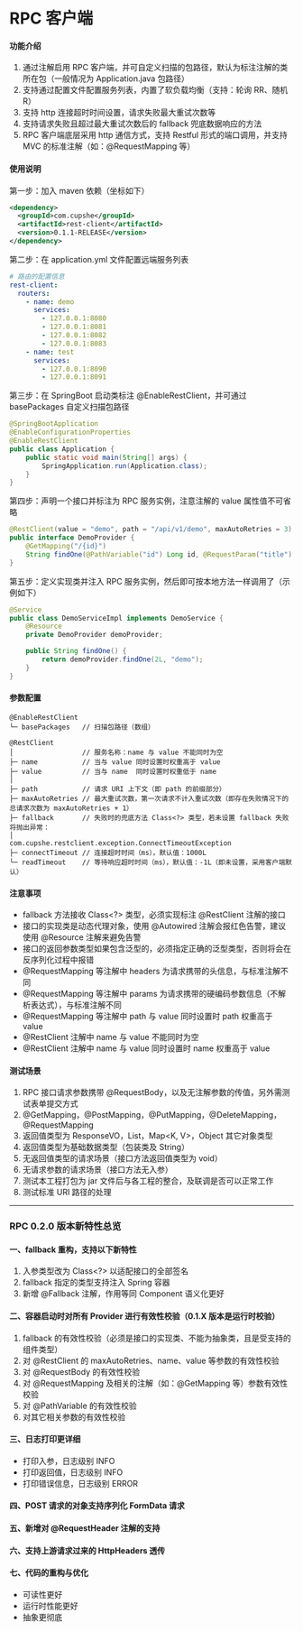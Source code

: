 # RPC 客户端

#### 功能介绍

1. 通过注解启用 RPC 客户端，并可自定义扫描的包路径，默认为标注注解的类所在包（一般情况为 Application.java 包路径）
2. 支持通过配置文件配置服务列表，内置了软负载均衡（支持：轮询 RR、随机 R）
3. 支持 http 连接超时时间设置，请求失败最大重试次数等
4. 支持请求失败且超过最大重试次数后的 fallback 兜底数据响应的方法
5. RPC 客户端底层采用 http 通信方式，支持 Restful 形式的端口调用，并支持 MVC 的标准注解（如：@RequestMapping 等）


#### 使用说明

第一步：加入 maven 依赖（坐标如下）

```xml
<dependency>
  <groupId>com.cupshe</groupId>
  <artifactId>rest-client</artifactId>
  <version>0.1.1-RELEASE</version>
</dependency>
```


第二步：在 application.yml 文件配置远端服务列表

```yaml
# 路由的配置信息
rest-client:
  routers:
    - name: demo
      services:
        - 127.0.0.1:8080
        - 127.0.0.1:8081
        - 127.0.0.1:8082
        - 127.0.0.1:8083
    - name: test
      services:
        - 127.0.0.1:8090
        - 127.0.0.1:8091
```


第三步：在 SpringBoot 启动类标注 @EnableRestClient，并可通过 basePackages 自定义扫描包路径

```java
@SpringBootApplication
@EnableConfigurationProperties
@EnableRestClient
public class Application {
    public static void main(String[] args) {
        SpringApplication.run(Application.class);
    }
}
```


第四步：声明一个接口并标注为 RPC 服务实例，注意注解的 value 属性值不可省略

```java
@RestClient(value = "demo", path = "/api/v1/demo", maxAutoRetries = 3)
public interface DemoProvider {
    @GetMapping("/{id}")
    String findOne(@PathVariable("id") Long id, @RequestParam("title") String title);
}
```


第五步：定义实现类并注入 RPC 服务实例，然后即可按本地方法一样调用了（示例如下）

```java
@Service
public class DemoServiceImpl implements DemoService {
    @Resource
    private DemoProvider demoProvider;

    public String findOne() {
        return demoProvider.findOne(2L, "demo");
    }
}
```


#### 参数配置

```
@EnableRestClient
└─ basePackages   // 扫描包路径（数组）

@RestClient
│                 // 服务名称：name 与 value 不能同时为空
├─ name           // 当与 value 同时设置时权重高于 value
├─ value          // 当与 name  同时设置时权重低于 name
│
├─ path           // 请求 URI 上下文（即 path 的前缀部分）
├─ maxAutoRetries // 最大重试次数，第一次请求不计入重试次数（即存在失败情况下的总请求次数为 maxAutoRetries + 1）
├─ fallback       // 失败时的兜底方法 Class<?> 类型，若未设置 fallback 失败将抛出异常：
│                     com.cupshe.restclient.exception.ConnectTimeoutException
├─ connectTimeout // 连接超时时间（ms），默认值：1000L
└─ readTimeout    // 等待响应超时时间（ms），默认值：-1L（即未设置，采用客户端默认）
```


#### 注意事项

- fallback 方法接收 Class<?> 类型，必须实现标注 @RestClient 注解的接口
- 接口的实现类是动态代理对象，使用 @Autowired 注解会报红色告警，建议使用 @Resource 注解来避免告警
- 接口的返回参数类型如果包含泛型的，必须指定正确的泛型类型，否则将会在反序列化过程中报错
- @RequestMapping 等注解中 headers 为请求携带的头信息，与标准注解不同
- @RequestMapping 等注解中 params 为请求携带的硬编码参数信息（不解析表达式），与标准注解不同
- @RequestMapping 等注解中 path 与 value 同时设置时 path 权重高于 value
- @RestClient 注解中 name 与 value 不能同时为空
- @RestClient 注解中 name 与 value 同时设置时 name 权重高于 value


#### 测试场景

1. RPC 接口请求参数携带 @RequestBody，以及无注解参数的传值，另外需测试表单提交方式
2. @GetMapping，@PostMapping，@PutMapping，@DeleteMapping，@RequestMapping
3. 返回值类型为 ResponseVO<T>，List<T>，Map<K, V>，Object 其它对象类型
4. 返回值类型为基础数据类型（包装类及 String）
5. 无返回值类型的请求场景（接口方法返回值类型为 void）
6. 无请求参数的请求场景（接口方法无入参）
7. 测试本工程打包为 jar 文件后与各工程的整合，及联调是否可以正常工作
8. 测试标准 URI 路径的处理


---------------------------------------


### RPC 0.2.0 版本新特性总览

#### 一、fallback 重构，支持以下新特性

1. 入参类型改为 Class<?> 以适配接口的全部签名 
2. fallback 指定的类型支持注入 Spring 容器
3. 新增 @Fallback 注解，作用等同 Component 语义化更好


#### 二、容器启动时对所有 Provider 进行有效性校验（0.1.X 版本是运行时校验）

1. fallback 的有效性校验（必须是接口的实现类、不能为抽象类，且是受支持的组件类型）
2. 对 @RestClient 的 maxAutoRetries、name、value 等参数的有效性校验
3. 对 @RequestBody 的有效性校验
4. 对 @RequestMapping 及相关的注解（如：@GetMapping 等）参数有效性校验
5. 对 @PathVariable 的有效性校验
6. 对其它相关参数的有效性校验


#### 三、日志打印更详细

- 打印入参，日志级别 INFO
- 打印返回值，日志级别 INFO
- 打印错误信息，日志级别 ERROR

#### 四、POST 请求的对象支持序列化 FormData 请求

#### 五、新增对 @RequestHeader 注解的支持

#### 六、支持上游请求过来的 HttpHeaders 透传

#### 七、代码的重构与优化

- 可读性更好
- 运行时性能更好
- 抽象更彻底
